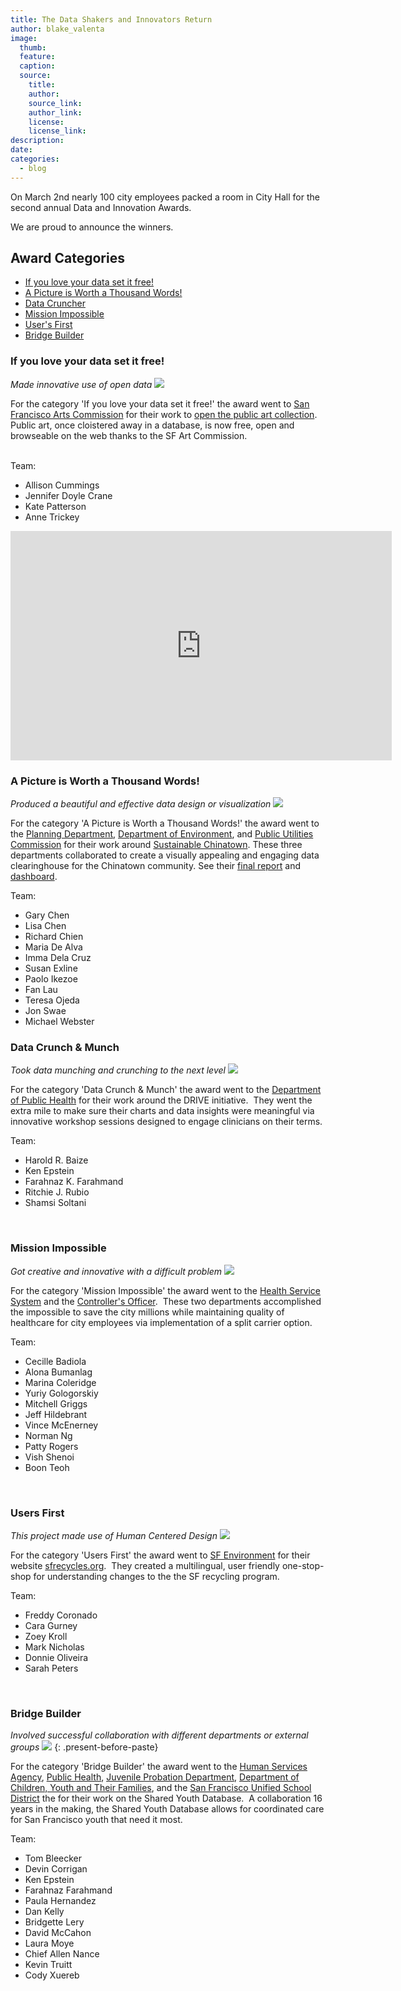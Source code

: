 ```yaml
---
title: The Data Shakers and Innovators Return
author: blake_valenta
image:
  thumb:
  feature:
  caption:
  source:
    title:
    author:
    source_link:
    author_link:
    license:
    license_link:
description:
date:
categories:
  - blog
---
```


On March 2nd nearly 100 city employees packed a room in City Hall for the second annual Data and Innovation Awards. &nbsp;

We are proud to announce the winners.

## Award Categories

* [If you love your data set it free!](#if-you-love-your-data-set-it-free)
* [A Picture is Worth a Thousand Words!](#a-picture-is-worth-a-thousand-words)
* [Data Cruncher](#data-cruncher)
* [Mission Impossible](#mission-impossible)
* [User's First](#users-first)
* [Bridge Builder](#bridge-builder)

### If you love your data set it free!

*Made innovative use of open data* ![](/uploads/versions/img-20180302-122133-1---x----2550-1434x---.jpg)

For the category 'If you love your data set it free!' the award went to [San Francisco Arts Commission](https://www.sfartscommission.org) for their work to [open the public art collection](http://www.sfartscommission.org/experience-art/public-art).&nbsp; Public art, once cloistered away in a database, is now free, open and browseable on the web thanks to the SF Art Commission.

<br>Team:

* Allison Cummings
* Jennifer Doyle Crane
* Kate Patterson
* Anne Trickey


<iframe src='https://sfgov1-my.sharepoint.com/personal/mayor_cdo_intern_sfgov_org/_layouts/15/WopiFrame.aspx?sourcedoc={3e62cbac-c472-4305-bcf0-5eb0464c6dc3}&action=embedview&wdAr=1.7777777777777777' width='610px' height='367px' frameborder='0'>This is an embedded <a target='_blank' href='https://office.com'>Microsoft Office</a> presentation, powered by <a target='_blank' href='https://office.com/webapps'>Office Online</a>.</iframe>

### A Picture is Worth a Thousand Words!

*Produced a beautiful and effective data design or visualization* ![](/uploads/versions/img-20180302-124857-1---x----3421-1924x---.jpg)

For the category 'A Picture is Worth a Thousand Words!' the award went to the [Planning Department](http://sf-planning.org/), [Department of Environment](https://sfenvironment.org), and [Public Utilities Commission](www.sfwater.org/) for their work around [Sustainable Chinatown](http://sustainablechinatown.org). These three departments collaborated to create a visually appealing and engaging data clearinghouse for the Chinatown community. See their [final report](https://sustainablechinatown.org/wp-content/uploads/Strategies-for-a-Sustainable-Chinatown_WEB.pdf) and [dashboard](https://stanford.maps.arcgis.com/apps/MapSeries/index.html?appid=7d2099e7f3b642869c65c8fc9351d111).

Team:

* Gary Chen
* Lisa Chen
* Richard Chien
* Maria De Alva
* Imma Dela Cruz
* Susan Exline
* Paolo Ikezoe
* Fan Lau
* Teresa Ojeda
* Jon Swae
* Michael Webster

### Data Crunch & Munch

*Took data munching and crunching to the next level* ![](/uploads/versions/img-20180302-125621---x----3038-1755x---.jpg)

For the category 'Data Crunch & Munch' the award went to the [Department of Public Health](www.sfdph.org/) for their work around the DRIVE initiative.&nbsp; They went the extra mile to make sure their charts and data insights were meaningful via innovative workshop sessions designed to engage clinicians on their terms.

Team:

* Harold R. Baize
* Ken Epstein
* Farahnaz K. Farahmand
* Ritchie J. Rubio
* Shamsi Soltani

&nbsp;

### Mission Impossible

*Got creative and innovative with a difficult problem* ![](/uploads/versions/img-20180302-123309---x----3388-1501x---.jpg)

For the category 'Mission Impossible' the award went to the [Health Service System](www.myhss.org/) and the [Controller's Officer](https://sfcontroller.org/).&nbsp; These two departments accomplished the impossible to save the city millions while maintaining quality of healthcare for city employees via implementation of a split carrier option.

Team:

* Cecille Badiola
* Alona Bumanlag
* Marina Coleridge
* Yuriy Gologorskiy
* Mitchell Griggs
* Jeff Hildebrant
* Vince McEnerney
* Norman Ng
* Patty Rogers
* Vish Shenoi
* Boon Teoh

&nbsp;

### Users First

*This project made use of Human Centered Design* ![](/uploads/versions/img-20180302-122715-1---x----2962-1666x---.jpg)

For the category 'Users First' the award went to [SF Environment](https://sfenvironment.org/) for their website [sfrecycles.org](https://sfrecycles.org).&nbsp; They created a multilingual, user friendly one-stop-shop for understanding changes to the the SF recycling program.

Team:

* Freddy Coronado
* Cara Gurney
* Zoey Kroll
* Mark Nicholas
* Donnie Oliveira
* Sarah Peters

&nbsp;

### Bridge Builder

*Involved successful collaboration with different departments or external groups* ![](/uploads/versions/img-20180302-124039---x----3221-1812x---.jpg)
{: .present-before-paste}

For the category 'Bridge Builder' the award went to the [Human Services Agency](https://www.sfhsa.org/), [Public Health](https://www.sfdph.org/dph/default.asp), [Juvenile Probation Department](sfgov.org/juvprobation/), [Department of Children, Youth and Their Families](www.dcyf.org/), and the [San Francisco Unified School District](www.sfusd.edu) the for their work on the Shared Youth Database.&nbsp; A collaboration 16 years in the making, the Shared Youth Database allows for coordinated care for San Francisco youth that need it most.

Team:

* Tom Bleecker
* Devin Corrigan
* Ken Epstein
* Farahnaz Farahmand
* Paula Hernandez
* Dan Kelly
* Bridgette Lery
* David McCahon
* Laura Moye
* Chief Allen Nance
* Kevin Truitt
* Cody Xuereb

&nbsp;